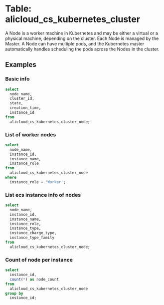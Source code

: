 # Table: alicloud_cs_kubernetes_cluster

A Node is a worker machine in Kubernetes and may be either a virtual or a physical machine, depending on the cluster. Each Node is managed by the Master. A Node can have multiple pods, and the Kubernetes master automatically handles scheduling the pods across the Nodes in the cluster.

## Examples

### Basic info

```sql
select
  node_name,
  cluster_id,
  state,
  creation_time,
  instance_id
from
  alicloud_cs_kubernetes_cluster_node;
```

### List of worker nodes

```sql
select
  node_name,
  instance_id,
  instance_name,
  instance_role
from
  alicloud_cs_kubernetes_cluster_node
where
  instance_role = 'Worker';
```

### List ecs instance info of nodes

```sql
select
  node_name,
  instance_id,
  instance_name,
  instance_role,
  instance_type,
  instance_charge_type,
  instance_type_family
from
  alicloud_cs_kubernetes_cluster_node;
```

### Count of node per instance

```sql
select
  instance_id,
  count(*) as node_count
from
  alicloud_cs_kubernetes_cluster_node
group by
  instance_id;
```
